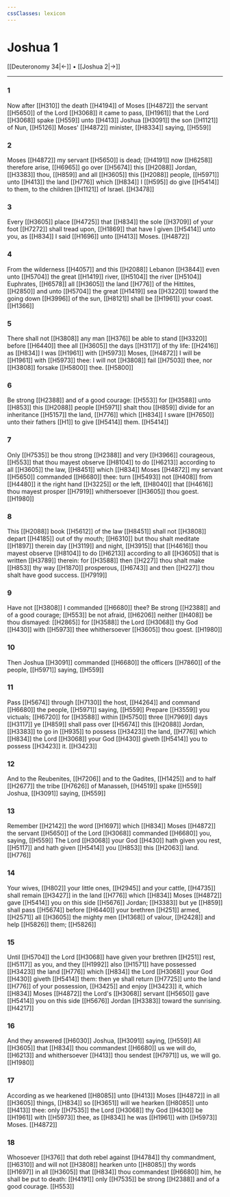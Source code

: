 ```yaml
---
cssClasses: lexicon
---
```

# Joshua 1

[[Deuteronomy 34|←]] • [[Joshua 2|→]]

---

### 1
Now after [[H310]] the death [[H4194]] of Moses [[H4872]] the servant [[H5650]] of the Lord [[H3068]] it came to pass, [[H1961]] that the Lord [[H3068]] spake [[H559]] unto [[H413]] Joshua [[H3091]] the son [[H1121]] of Nun, [[H5126]] Moses' [[H4872]] minister, [[H8334]] saying, [[H559]]

### 2
Moses [[H4872]] my servant [[H5650]] is dead; [[H4191]] now [[H6258]] therefore arise, [[H6965]] go over [[H5674]] this [[H2088]] Jordan, [[H3383]] thou, [[H859]] and all [[H3605]] this [[H2088]] people, [[H5971]] unto [[H413]] the land [[H776]] which [[H834]] I [[H595]] do give [[H5414]] to them, to the children [[H1121]] of Israel. [[H3478]]

### 3
Every [[H3605]] place [[H4725]] that [[H834]] the sole [[H3709]] of your foot [[H7272]] shall tread upon, [[H1869]] that have I given [[H5414]] unto you, as [[H834]] I said [[H1696]] unto [[H413]] Moses. [[H4872]]

### 4
From the wilderness [[H4057]] and this [[H2088]] Lebanon [[H3844]] even unto [[H5704]] the great [[H1419]] river, [[H5104]] the river [[H5104]] Euphrates, [[H6578]] all [[H3605]] the land [[H776]] of the Hittites, [[H2850]] and unto [[H5704]] the great [[H1419]] sea [[H3220]] toward the going down [[H3996]] of the sun, [[H8121]] shall be [[H1961]] your coast. [[H1366]]

### 5
There shall not [[H3808]] any man [[H376]] be able to stand [[H3320]] before [[H6440]] thee all [[H3605]] the days [[H3117]] of thy life: [[H2416]] as [[H834]] I was [[H1961]] with [[H5973]] Moses, [[H4872]] I will be [[H1961]] with [[H5973]] thee: I will not [[H3808]] fail [[H7503]] thee, nor [[H3808]] forsake [[H5800]] thee. [[H5800]]

### 6
Be strong [[H2388]] and of a good courage: [[H553]] for [[H3588]]  unto [[H853]] this [[H2088]] people [[H5971]] shalt thou [[H859]] divide for an inheritance [[H5157]] the land, [[H776]] which [[H834]] I sware [[H7650]] unto their fathers [[H1]] to give [[H5414]] them. [[H5414]]

### 7
Only [[H7535]] be thou strong [[H2388]] and very [[H3966]] courageous, [[H553]] that thou mayest observe [[H8104]] to do [[H6213]] according to all [[H3605]] the law, [[H8451]] which [[H834]] Moses [[H4872]] my servant [[H5650]] commanded [[H6680]] thee: turn [[H5493]] not [[H408]] from [[H4480]] it the right hand [[H3225]] or the left, [[H8040]] that [[H4616]] thou mayest prosper [[H7919]] whithersoever [[H3605]] thou goest. [[H1980]]

### 8
This [[H2088]] book [[H5612]] of the law [[H8451]] shall not [[H3808]] depart [[H4185]] out of thy mouth; [[H6310]] but thou shalt meditate [[H1897]] therein day [[H3119]] and night, [[H3915]] that [[H4616]] thou mayest observe [[H8104]] to do [[H6213]] according to all [[H3605]] that is written [[H3789]] therein: for [[H3588]] then [[H227]]  thou shalt make [[H853]] thy way [[H1870]] prosperous, [[H6743]] and then [[H227]] thou shalt have good success. [[H7919]]

### 9
Have not [[H3808]] I commanded [[H6680]] thee? Be strong [[H2388]] and of a good courage; [[H553]] be not afraid, [[H6206]] neither [[H408]] be thou dismayed: [[H2865]] for [[H3588]] the Lord [[H3068]] thy God [[H430]] with [[H5973]] thee whithersoever [[H3605]] thou goest. [[H1980]]

### 10
Then Joshua [[H3091]] commanded [[H6680]] the officers [[H7860]] of the people, [[H5971]] saying, [[H559]]

### 11
Pass [[H5674]] through [[H7130]] the host, [[H4264]] and command [[H6680]] the people, [[H5971]] saying, [[H559]] Prepare [[H3559]] you victuals; [[H6720]] for [[H3588]] within [[H5750]] three [[H7969]] days [[H3117]] ye [[H859]] shall pass over [[H5674]] this [[H2088]] Jordan, [[H3383]] to go in [[H935]] to possess [[H3423]] the land, [[H776]] which [[H834]] the Lord [[H3068]] your God [[H430]] giveth [[H5414]] you to possess [[H3423]] it. [[H3423]]

### 12
And to the Reubenites, [[H7206]] and to the Gadites, [[H1425]] and to half [[H2677]] the tribe [[H7626]] of Manasseh, [[H4519]] spake [[H559]] Joshua, [[H3091]] saying, [[H559]]

### 13
Remember [[H2142]] the word [[H1697]] which [[H834]] Moses [[H4872]] the servant [[H5650]] of the Lord [[H3068]] commanded [[H6680]] you, saying, [[H559]] The Lord [[H3068]] your God [[H430]] hath given you rest, [[H5117]] and hath given [[H5414]]  you [[H853]] this [[H2063]] land. [[H776]]

### 14
Your wives, [[H802]] your little ones, [[H2945]] and your cattle, [[H4735]] shall remain [[H3427]] in the land [[H776]] which [[H834]] Moses [[H4872]] gave [[H5414]] you on this side [[H5676]] Jordan; [[H3383]] but ye [[H859]] shall pass [[H5674]] before [[H6440]] your brethren [[H251]] armed, [[H2571]] all [[H3605]] the mighty men [[H1368]] of valour, [[H2428]] and help [[H5826]] them; [[H5826]]

### 15
Until [[H5704]] the Lord [[H3068]] have given your brethren [[H251]] rest, [[H5117]] as you, and they [[H1992]] also [[H1571]] have possessed [[H3423]] the land [[H776]] which [[H834]] the Lord [[H3068]] your God [[H430]] giveth [[H5414]] them: then ye shall return [[H7725]] unto the land [[H776]] of your possession, [[H3425]] and enjoy [[H3423]] it, which [[H834]] Moses [[H4872]] the Lord's [[H3068]] servant [[H5650]] gave [[H5414]] you on this side [[H5676]] Jordan [[H3383]] toward the sunrising. [[H4217]]

### 16
And they answered [[H6030]] Joshua, [[H3091]] saying, [[H559]] All [[H3605]] that [[H834]] thou commandest [[H6680]] us we will do, [[H6213]] and whithersoever [[H413]] thou sendest [[H7971]] us, we will go. [[H1980]]

### 17
According as we hearkened [[H8085]] unto [[H413]] Moses [[H4872]] in all [[H3605]] things, [[H834]] so [[H3651]] will we hearken [[H8085]] unto [[H413]] thee: only [[H7535]] the Lord [[H3068]] thy God [[H430]] be [[H1961]] with [[H5973]] thee, as [[H834]] he was [[H1961]] with [[H5973]] Moses. [[H4872]]

### 18
Whosoever [[H376]] that doth rebel against [[H4784]] thy commandment, [[H6310]] and will not [[H3808]] hearken unto [[H8085]] thy words [[H1697]] in all [[H3605]] that [[H834]] thou commandest [[H6680]] him, he shall be put to death: [[H4191]] only [[H7535]] be strong [[H2388]] and of a good courage. [[H553]]